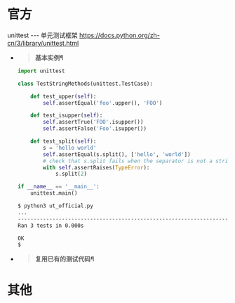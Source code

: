 
# 官方

unittest --- 单元测试框架 https://docs.python.org/zh-cn/3/library/unittest.html
- > **基本实例¶**
  ```py
  import unittest

  class TestStringMethods(unittest.TestCase):

      def test_upper(self):
          self.assertEqual('foo'.upper(), 'FOO')

      def test_isupper(self):
          self.assertTrue('FOO'.isupper())
          self.assertFalse('Foo'.isupper())

      def test_split(self):
          s = 'hello world'
          self.assertEqual(s.split(), ['hello', 'world'])
          # check that s.split fails when the separator is not a string
          with self.assertRaises(TypeError):
              s.split(2)

  if __name__ == '__main__':
      unittest.main()
  ```
  ```sh
  $ python3 ut_official.py
  ...
  ----------------------------------------------------------------------
  Ran 3 tests in 0.000s

  OK
  $ 
  ```
- > **复用已有的测试代码¶**

# 其他
